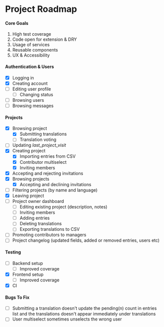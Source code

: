 # Project Roadmap

#### Core Goals

1. High test coverage
2. Code open for extension & DRY
3. Usage of services
4. Reusable components
5. UX & Accessibility

#### Authentication & Users

- [x] Logging in
- [x] Creating account
- [ ] Editing user profile
  - [ ] Changing status
- [ ] Browsing users
- [ ] Browsing messages

#### Projects

- [x] Browsing project
  - [x] Submitting translations
  - [ ] Translation voting
- [ ] Updating _last_project_visit_
- [x] Creating project
  - [x] Importing entries from CSV
  - [x] Contributor multiselect
  - [x] Inviting members
- [x] Accepting and rejecting invitations
- [x] Browsing projects
  - [x] Accepting and declining invitations
- [ ] Filtering projects (by name and language)
- [x] Leaving project
- [ ] Project owner dashboard
  - [ ] Editing existing project (description, notes)
  - [ ] Inviting members
  - [ ] Adding entries
  - [ ] Deleting translations
  - [ ] Exporting translations to CSV
- [ ] Promoting contributors to managers
- [ ] Project changelog (updated fields, added or removed entries, users etc)

#### Testing

- [ ] Backend setup
  - [ ] Improved coverage
- [x] Frontend setup
  - [ ] Improved coverage
- [x] CI

#### Bugs To Fix

- [ ] Submitting a translation doesn't update the pending(n) count in entries list and the translations doesn't appear immediately under translations
- [ ] User multiselect sometimes unselects the wrong user
